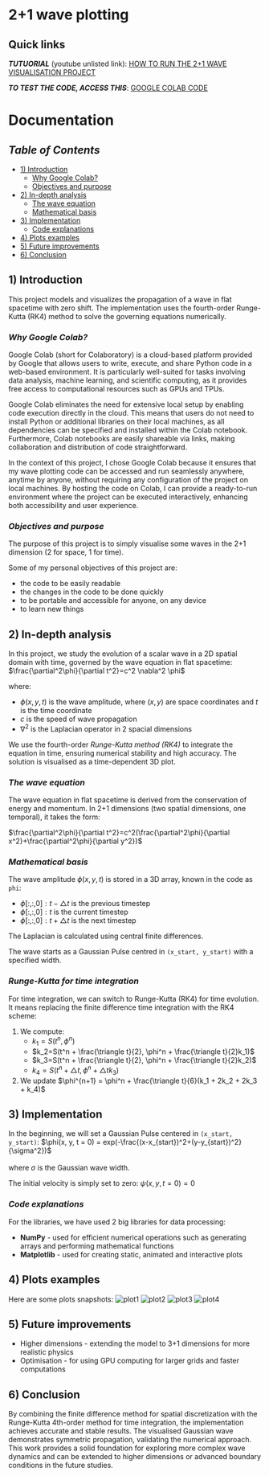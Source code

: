 # 2+1 wave plotting

## Quick links
**_TUTUORIAL_** (youtube unlisted link): [HOW TO RUN THE 2+1 WAVE VISUALISATION PROJECT](https://youtu.be/PGadxW2j_VQ)

**_TO TEST THE CODE, ACCESS THIS_**: [GOOGLE COLAB CODE](https://colab.research.google.com/drive/1QVAfFcDTj8onUciqTtq9gnGhLE3H-X_j?usp=sharing)

# Documentation

## _Table of Contents_
- [1) Introduction](#1-introduction)
  - [Why Google Colab?](#why-google-colab)
  - [Objectives and purpose](#objectives-and-purpose) 
- [2) In-depth analysis](#2-in-depth-analysis)
  - [The wave equation](#the-wave-equation)
  - [Mathematical basis](#mathematical-basis)
- [3) Implementation](#3-implementation)
  - [Code explanations](#code-explanations)
- [4) Plots examples](#4-plots-examples)
- [5) Future improvements](#5-future-improvements)
- [6) Conclusion](#6-conclusion)

## 1) Introduction
This project models and visualizes the propagation of a wave in flat spacetime with zero shift. The implementation uses the fourth-order Runge-Kutta (RK4) method to solve the governing equations numerically.

### _Why Google Colab?_
Google Colab (short for Colaboratory) is a cloud-based platform provided by Google that allows users to write, execute, and share Python code in a web-based environment. It is particularly well-suited for tasks involving data analysis, machine learning, and scientific computing, as it provides free access to computational resources such as GPUs and TPUs.

Google Colab eliminates the need for extensive local setup by enabling code execution directly in the cloud. This means that users do not need to install Python or additional libraries on their local machines, as all dependencies can be specified and installed within the Colab notebook. Furthermore, Colab notebooks are easily shareable via links, making collaboration and distribution of code straightforward.

In the context of this project, I chose Google Colab because it ensures that my wave plotting code can be accessed and run seamlessly anywhere, anytime by anyone, without requiring any configuration of the project on local machines. By hosting the code on Colab, I can provide a ready-to-run environment where the project can be executed interactively, enhancing both accessibility and user experience.

### _Objectives and purpose_
The purpose of this project is to simply visualise some waves in the 2+1 dimension (2 for space, 1 for time). 

Some of my personal objectives of this project are: 
- the code to be easily readable 
- the changes in the code to be done quickly 
- to be portable and accessible for anyone, on any device
- to learn new things

## 2) In-depth analysis

In this project, we study the evolution of a scalar wave in a 2D spatial domain with time, governed by the wave equation in flat spacetime: <br>
$\frac{\partial^2\phi}{\partial t^2}=c^2 \nabla^2 \phi$ <br>

where: 
- $\phi(x, y, t)$ is the wave amplitude, where $(x, y)$ are space coordinates and $t$ is the time coordinate
- $c$ is the speed of wave propagation
- $\nabla^2$ is the Laplacian operator in 2 spacial dimensions

We use the fourth-order *Runge-Kutta method (RK4)* to integrate the equation in time, ensuring numerical stability and high accuracy. The solution is visualised as a time-dependent 3D plot. 


### _The wave equation_
The wave equation in flat spacetime is derived from the conservation of energy and momentum. In 2+1 dimensions (two spatial dimensions, one temporal), it takes the form: <br>

$\frac{\partial^2\phi}{\partial t^2}=c^2(\frac{\partial^2\phi}{\partial x^2}+\frac{\partial^2\phi}{\partial y^2})$ <br>


### _Mathematical basis_
The wave amplitude $\phi(x, y, t)$ is stored in a 3D array, known in the code as ```phi```: 
- $\phi[:, :, 0]:t - \triangle t$ is the previous timestep 
- $\phi[:, :, 0]:t$ is the current timestep
- $\phi[:, :, 0]:t + \triangle t$ is the next timestep 

The Laplacian is calculated using central finite differences. 

The wave starts as a Gaussian Pulse centred in ```(x_start, y_start)``` with a specified width. 

### _Runge-Kutta for time integration_
For time integration, we can switch to Runge-Kutta (RK4) for time evolution. It means replacing the finite difference time integration with the RK4 scheme: 

1. We compute:
   - $k_1=S(t^n, \phi^n)$
   - $k_2=S(t^n + \frac{\triangle t}{2}, \phi^n + \frac{\triangle t}{2}k_1)$
   - $k_3=S(t^n + \frac{\triangle t}{2}, \phi^n + \frac{\triangle t}{2}k_2)$
   - $k_4=S(t^n + \triangle t, \phi^n + \triangle t k_3)$
2. We update $\phi^{n+1} = \phi^n + \frac{\triangle t}{6}(k_1 + 2k_2 + 2k_3 + k_4)$

## 3) Implementation

In the beginning, we will set a Gaussian Pulse centered in ```(x_start, y_start)```: $\phi(x, y, t = 0) = exp(-\frac{(x-x_{start})^2+(y-y_{start})^2}{\sigma^2})$ <br> 
<br>
where $\sigma$ is the Gaussian wave width.

The initial velocity is simply set to zero: $\psi(x, y, t = 0) =0$

### _Code explanations_
For the libraries, we have used 2 big libraries for data processing: 
- **NumPy** - used for efficient numerical operations such as generating arrays and performing mathematical functions 
- **Matplotlib** - used for creating static, animated and interactive plots

## 4) Plots examples
Here are some plots snapshots: 
![plot1](images/image1.png)
![plot2](images/image2.png)
![plot3](images/image3.png)
![plot4](images/image4.png)

## 5) Future improvements
- Higher dimensions - extending the model to 3+1 dimensions for more realistic physics
- Optimisation - for using GPU computing for larger grids and faster computations

## 6) Conclusion
By combining the finite difference method for spatial discretization with the Runge-Kutta 4th-order method for time integration, the implementation achieves accurate and stable results. The visualised Gaussian wave demonstrates symmetric propagation, validating the numerical approach. This work provides a solid foundation for exploring more complex wave dynamics and can be extended to higher dimensions or advanced boundary conditions in the future studies.